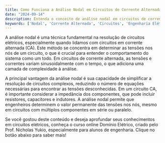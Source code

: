 ```yaml
---
title: Como Funciona a Análise Nodal em Circuitos de Corrente Alternada?
date: "2024-09-14"
description: Entenda o conceito de análise nodal em circuitos de corrente alternada e sua importância na engenharia elétrica.
keywords: ['Nodal', 'Corrente Alternada', 'Circuitos', 'Engenharia Elétrica']
---
```


A análise nodal é uma técnica fundamental na resolução de circuitos elétricos, especialmente quando lidamos com circuitos em corrente alternada (CA). Este método se concentra em determinar as tensões nos nós de um circuito, o que é crucial para entender o comportamento do sistema como um todo. Em circuitos de corrente alternada, as tensões e correntes variam sinusoidalmente com o tempo, o que adiciona uma camada de complexidade à análise.

A principal vantagem da análise nodal é sua capacidade de simplificar a resolução de circuitos complexos, reduzindo o número de equações necessárias para encontrar as tensões desconhecidas. Em um circuito CA, é importante considerar a impedância dos componentes, que pode incluir resistores, capacitores e indutores. A análise nodal permite que engenheiros determinem o valor permanente das tensões nos nós, mesmo em circuitos com múltiplos componentes em série ou paralelo.

Se você gostou deste conteúdo e deseja aprofundar seus conhecimentos em circuitos elétricos, conheça o curso online Domínio Elétrico, criado pelo Prof. Nicholas Yukio, especialmente para alunos de engenharia. Clique no botão abaixo para saber mais!